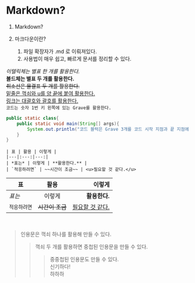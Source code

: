 <br />
<br />
<br />
<br />
<br />

# Markdown?

1. Markdown?

2. 마크다운이란?
    1. 파일 확장자가 .md 로 이뤄져있다.
    2. 사용법이 매우 쉽고, 빠르게 문서를 정리할 수 있다.
    
*이텔릭체는 별표 한 개를 활용한다.*<br />
**볼드체는 별표 두 개를 활용한다.**<br />
~~취소선은 물결표 두 개를 활용한다.~~<br />
<u>밑줄은 꺽쇠와 u를 양 끝에 붙여 활용한다.</u><br />
[링크는 대괄호와 괄호를 활용한다.](https://github.com/paikjonghun/paikjonghun.github.io)<br />
`코드는 숫자 1번 키 왼쪽에 있는 Grave를 활용한다.`

```java
public static class{
    public static void main(String[] args){
        System.out.println("코드 블럭은 Grave 3개를 코드 시작 지점과 끝 지점에 붙여 활용한다.)
    }
} 
```

```
| 표 | 활용 | 이렇게 |
|---|:---:|---:|
| *표는* | 이렇게 | **활용한다.** |
| `적응하려면` | ~~시간이 조금~~ | <u>필요할 것 같다.</u>
```
| 표 | 활용 | 이렇게 |
|---|:---:|---:|
| *표는* | 이렇게 | **활용한다.** |
| `적응하려면` | ~~시간이 조금~~ | <u>필요할 것 같다.</u>

<br />

> 인용문은 꺽쇠 하나를 활용해 만들 수 있다.
>> 꺽쇠 두 개를 활용하면 중첩된 인용문을 만들 수 있다.
>>> 중중첩된 인용문도 만들 수 있다.<br />
>>> 신기하다!<br />
>>> 하하하<br />

